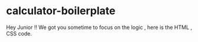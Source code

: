 # calculator-boilerplate
Hey Junior !!  We got you  sometime to focus on the logic , here is the HTML , CSS code.
